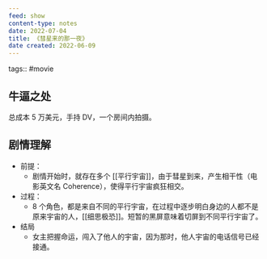 ```yaml
---
feed: show
content-type: notes
date: 2022-07-04
title: 《彗星来的那一夜》
date created: 2022-06-09
---
```


tags:: #movie

## 牛逼之处

总成本 5 万美元，手持 DV，一个房间内拍摄。

## 剧情理解

- 前提：
	- 剧情开始时，就存在多个 [[平行宇宙]]，由于彗星到来，产生相干性（电影英文名 Coherence），使得平行宇宙疯狂相交。
- 过程：
	- 8 个角色，都是来自不同的平行宇宙，在过程中逐步明白身边的人都不是原来宇宙的人，[[细思极恐]]。短暂的黑屏意味着切屏到不同平行宇宙了。
- 结局
	- 女主把握命运，闯入了他人的宇宙，因为那时，他人宇宙的电话信号已经接通。

